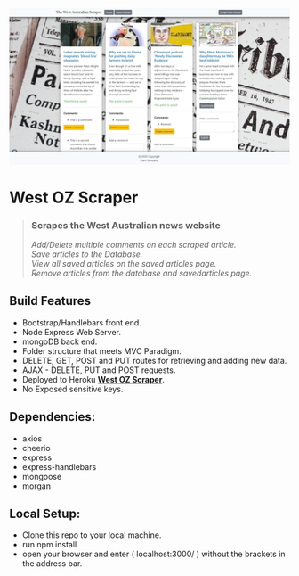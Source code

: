 <a href="https://fast-brook-62147.herokuapp.com/"  target="_blank"><img src="public/assets/images/WestOZScraper.jpg" title="West OZ Scraper" alt="West OZ Scraper"></a>

# West OZ Scraper

> ### Scrapes the West Australian news website
>
> _Add/Delete multiple comments on each scraped article._  
> _Save articles to the Database._  
> _View all saved articles on the saved articles page._  
> _Remove articles from the database and savedarticles page._

## Build Features

- Bootstrap/Handlebars front end.
- Node Express Web Server.
- mongoDB back end.
- Folder structure that meets MVC Paradigm.
- DELETE, GET, POST and PUT routes for retrieving and adding new data.
- AJAX - DELETE, PUT and POST requests.
- Deployed to Heroku <a href="https://fast-brook-62147.herokuapp.com/" target="_blank">**West OZ Scraper**</a>.
- No Exposed sensitive keys.

## Dependencies:

- axios
- cheerio
- express
- express-handlebars
- mongoose
- morgan

## Local Setup:

- Clone this repo to your local machine.
- run npm install
- open your browser and enter ( localhost:3000/ ) without the brackets in the address bar.
